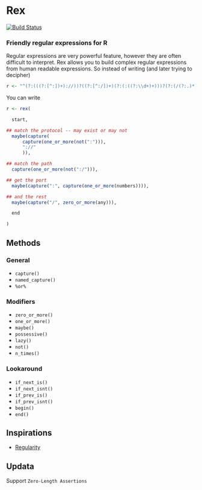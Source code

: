 # Rex
[![Build Status](https://travis-ci.org/kevinushey/rex.png?branch=master)](https://travis-ci.org/kevinushey/rex)
### Friendly regular expressions for R

Regular expressions are very powerful feature, however they are often difficult
to interpret. Rex allows you to build complex regular expressions from human
readable expressions.  So instead of writing (and later trying to decipher)
```r
r <- "^(?:(((?:[^:])+)://))?((?:[^:/])+)(?:(:((?:\\d+)+)))?(?:(/(?:.)*))?$"
```

You can write

```r
r <- rex(

  start,

## match the protocol -- may exist or may not
  maybe(capture(
      capture(one_or_more(not(":"))),
      "://"
      )),

## match the path
  capture(one_or_more(not(":/"))),

## get the port
  maybe(capture(":", capture(one_or_more(numbers)))),

## and the rest
  maybe(capture("/", zero_or_more(any))),

  end

)
```

## Methods
### General
- `capture()`
- `named_capture()`
- `%or%`

### Modifiers
- `zero_or_more()`
- `one_or_more()`
- `maybe()`
- `possessive()`
- `lazy()`
- `not()`
- `n_times()`

### Lookaround
- `if_next_is()`
- `if_next_isnt()`
- `if_prev_is()`
- `if_prev_isnt()`
- `begin()`
- `end()`

## Inspirations
- [Regularity](https://github.com/andrewberls/regularity)

## Updata
Support `Zero-Length Assertions`

